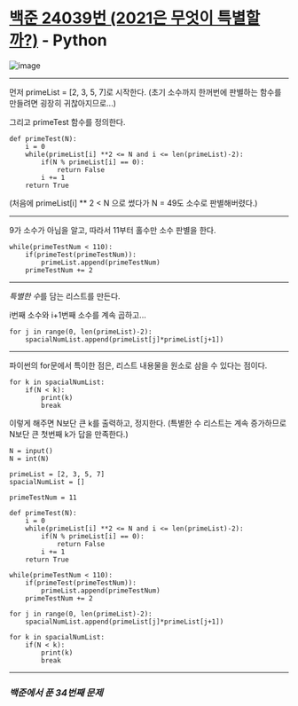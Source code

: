 # [백준 24039번 (2021은 무엇이 특별할까?)](https://www.acmicpc.net/problem/24039) - Python

![image](https://user-images.githubusercontent.com/104616990/173212599-25675221-4094-4dbe-a8ea-dbabbcf1d0cb.png)

---

먼저 primeList = [2, 3, 5, 7]로 시작한다. (초기 소수까지 한꺼번에 판별하는 함수를 만들려면 굉장히 귀찮아지므로...)

그리고 primeTest 함수를 정의한다.

```
def primeTest(N):
    i = 0
    while(primeList[i] **2 <= N and i <= len(primeList)-2):
        if(N % primeList[i] == 0):
            return False
        i += 1
    return True
```

(처음에 primeList[i] ** 2 < N 으로 썼다가 N = 49도 소수로 판별해버렸다.)

---

9가 소수가 아님을 알고, 따라서 11부터 홀수만 소수 판별을 한다.

```
while(primeTestNum < 110):
    if(primeTest(primeTestNum)):
        primeList.append(primeTestNum)
    primeTestNum += 2
```

---

*특별한 수*를 담는 리스트를 만든다.

i번째 소수와 i+1번째 소수를 계속 곱하고...

```
for j in range(0, len(primeList)-2):
    spacialNumList.append(primeList[j]*primeList[j+1])
```

---

파이썬의 for문에서 특이한 점은, 리스트 내용물을 원소로 삼을 수 있다는 점이다.

```
for k in spacialNumList:
    if(N < k):
        print(k)
        break
```
이렇게 해주면 N보단 큰 k를 출력하고, 정지한다. (특별한 수 리스트는 계속 증가하므로 N보단 큰 첫번째 k가 답을 만족한다.)

```
N = input()
N = int(N)

primeList = [2, 3, 5, 7]
spacialNumList = []

primeTestNum = 11

def primeTest(N):
    i = 0
    while(primeList[i] **2 <= N and i <= len(primeList)-2):
        if(N % primeList[i] == 0):
            return False
        i += 1
    return True

while(primeTestNum < 110):
    if(primeTest(primeTestNum)):
        primeList.append(primeTestNum)
    primeTestNum += 2

for j in range(0, len(primeList)-2):
    spacialNumList.append(primeList[j]*primeList[j+1])

for k in spacialNumList:
    if(N < k):
        print(k)
        break
```

---

### *백준에서 푼 34번째 문제*
